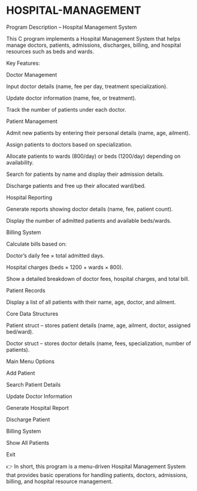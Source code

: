 # HOSPITAL-MANAGEMENT
Program Description – Hospital Management System

This C program implements a Hospital Management System that helps manage doctors, patients, admissions, discharges, billing, and hospital resources such as beds and wards.

Key Features:

Doctor Management

Input doctor details (name, fee per day, treatment specialization).

Update doctor information (name, fee, or treatment).

Track the number of patients under each doctor.

Patient Management

Admit new patients by entering their personal details (name, age, ailment).

Assign patients to doctors based on specialization.

Allocate patients to wards (800/day) or beds (1200/day) depending on availability.

Search for patients by name and display their admission details.

Discharge patients and free up their allocated ward/bed.

Hospital Reporting

Generate reports showing doctor details (name, fee, patient count).

Display the number of admitted patients and available beds/wards.

Billing System

Calculate bills based on:

Doctor’s daily fee × total admitted days.

Hospital charges (beds × 1200 + wards × 800).

Show a detailed breakdown of doctor fees, hospital charges, and total bill.

Patient Records

Display a list of all patients with their name, age, doctor, and ailment.

Core Data Structures

Patient struct – stores patient details (name, age, ailment, doctor, assigned bed/ward).

Doctor struct – stores doctor details (name, fees, specialization, number of patients).

Main Menu Options

Add Patient

Search Patient Details

Update Doctor Information

Generate Hospital Report

Discharge Patient

Billing System

Show All Patients

Exit

👉 In short, this program is a menu-driven Hospital Management System that provides basic operations for handling patients, doctors, admissions, billing, and hospital resource management.
